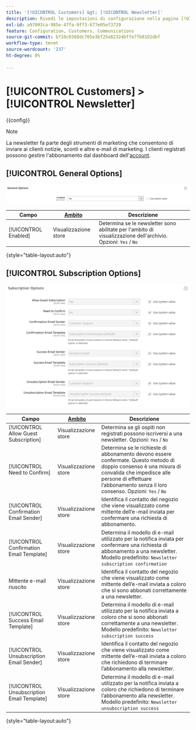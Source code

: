 ```yaml
---
title: '[!UICONTROL Customers] &gt; [!UICONTROL Newsletter]'
description: Rivedi le impostazioni di configurazione nella pagina [!UICONTROL Customers] &gt; [!UICONTROL Newsletter] dell'amministratore di Commerce.
exl-id: a97003ca-985e-47fa-9ff3-677e05ef3729
feature: Configuration, Customers, Communications
source-git-commit: b710c0368dc765e3bf25e82324bffe7fb8192dbf
workflow-type: tm+mt
source-wordcount: '237'
ht-degree: 0%

---
```


# [!UICONTROL Customers] > [!UICONTROL Newsletter]

{{config}}

>[!NOTE]
>
>La newsletter fa parte degli strumenti di marketing che consentono di inviare ai clienti notizie, sconti e altre e-mail di marketing. I clienti registrati possono gestire l&#39;abbonamento dal dashboard dell&#39;[account](../../customers/account-dashboard-my-account.md).

## [!UICONTROL General Options]

![Opzioni generali](./assets/newsletter-general-options.png)<!-- zoom -->

| Campo | [Ambito](../../getting-started/websites-stores-views.md#scope-settings) | Descrizione |
|--- |--- |--- |
| [!UICONTROL Enabled] | Visualizzazione store | Determina se le newsletter sono abilitate per l&#39;ambito di visualizzazione dell&#39;archivio. Opzioni: `Yes` / `No` |

{style="table-layout:auto"}

## [!UICONTROL Subscription Options]

![Opzioni sottoscrizione](./assets/newsletter-subscription-options.png)<!-- zoom -->

<!-- [Subscription Options](https://docs.magento.com/user-guide/marketing/newsletter-configuration.html) -->

| Campo | [Ambito](../../getting-started/websites-stores-views.md#scope-settings) | Descrizione |
|--- |--- |--- |
| [!UICONTROL Allow Guest Subscription] | Visualizzazione store | Determina se gli ospiti non registrati possono iscriversi a una newsletter. Opzioni: `Yes` / `No` |
| [!UICONTROL Need to Confirm] | Visualizzazione store | Determina se le richieste di abbonamento devono essere confermate. Questo metodo di doppio consenso è una misura di convalida che impedisce alle persone di effettuare l’abbonamento senza il loro consenso. Opzioni: `Yes` / `No` |
| [!UICONTROL Confirmation Email Sender] | Visualizzazione store | Identifica il contatto del negozio che viene visualizzato come mittente dell’e-mail inviata per confermare una richiesta di abbonamento. |
| [!UICONTROL Confirmation Email Template] | Visualizzazione store | Determina il modello di e-mail utilizzato per la notifica inviata per confermare una richiesta di abbonamento a una newsletter. Modello predefinito: `Newsletter subscription confirmation` |
| Mittente e-mail riuscito | Visualizzazione store | Identifica il contatto del negozio che viene visualizzato come mittente dell’e-mail inviata a coloro che si sono abbonati correttamente a una newsletter. |
| [!UICONTROL Success Email Template] | Visualizzazione store | Determina il modello di e-mail utilizzato per la notifica inviata a coloro che si sono abbonati correttamente a una newsletter. Modello predefinito: `Newsletter subscription success` |
| [!UICONTROL Unsubscription Email Sender] | Visualizzazione store | Identifica il contatto del negozio che viene visualizzato come mittente dell’e-mail inviata a coloro che richiedono di terminare l’abbonamento alla newsletter. |
| [!UICONTROL Unsubscription Email Template] | Visualizzazione store | Determina il modello di e-mail utilizzato per la notifica inviata a coloro che richiedono di terminare l’abbonamento alla newsletter. Modello predefinito: `Newsletter unsubscription success` |

{style="table-layout:auto"}
